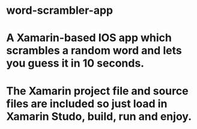 # word-scrambler-app
# A Xamarin-based IOS app which scrambles a random word and lets you guess it in 10 seconds. 
# The Xamarin project file and source files are included so just load in Xamarin Studo, build, run and enjoy.
